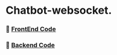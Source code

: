 # Chatbot-websocket.

 ### :round_pushpin:  [FrontEnd Code](https://github.com/vyash5075/Chatbot-websocket/tree/master/FE)
 ### :round_pushpin: [Backend Code](https://github.com/vyash5075/Chatbot-websocket/tree/master/Backend)
